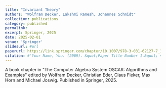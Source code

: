 ```yaml
---
title: "Invariant Theory"
authors: "Wolfram Decker, Lakshmi Ramesh, Johannes Schmidt"
collection: publications
category: published
permalink: 
excerpt: Springer, 2025
date: 2025-02-01
venue: 'Springer'
slidesurl: #url
paperurl: https://link.springer.com/chapter/10.1007/978-3-031-62127-7_12
citation: #'Your Name, You. (2009). &quot;Paper Title Number 1.&quot; <i>Journal 1</i>. 1(1).'
---
```


A book chapter in "The Computer Algebra System OSCAR: Algorithms and Examples" edited by Wolfram Decker, Christian Eder, Claus Fieker, Max Horn and Michael Joswig. Published in Springer, 2025.
